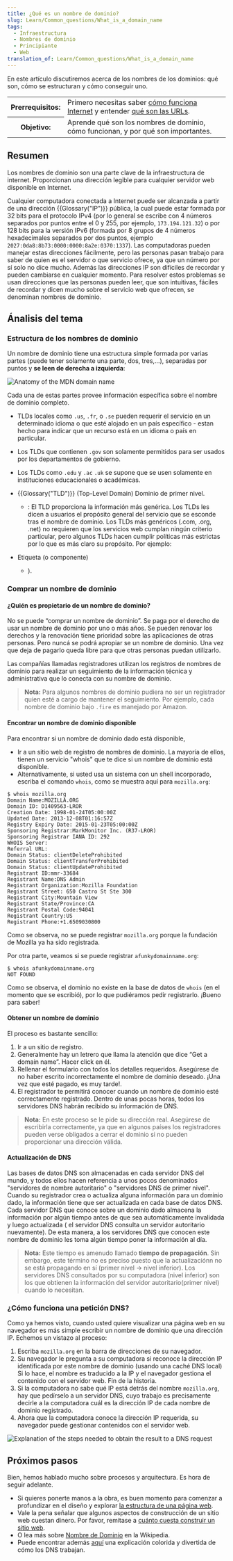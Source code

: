 ```yaml
---
title: ¿Qué es un nombre de dominio?
slug: Learn/Common_questions/What_is_a_domain_name
tags:
  - Infraestructura
  - Nombres de dominio
  - Principiante
  - Web
translation_of: Learn/Common_questions/What_is_a_domain_name
---
```

En este artículo discutiremos acerca de los nombres de los dominios: qué son, cómo se estructuran y cómo conseguir uno.

<table>
  <tbody>
    <tr>
      <th scope="row">Prerrequisitos:</th>
      <td>
        Primero necesitas saber
        <a href="/en-US/docs/Learn/How_the_Internet_works"
          >cómo funciona Internet</a
        >
        y entender
        <a href="/en-US/Learn/Understanding_URLs">qué son las URLs</a>.
      </td>
    </tr>
    <tr>
      <th scope="row">Objetivo:</th>
      <td>
        Aprende qué son los nombres de dominio, cómo funcionan, y por qué son
        importantes.
      </td>
    </tr>
  </tbody>
</table>

## Resumen

Los nombres de dominio son una parte clave de la infraestructura de internet. Proporcionan una dirección legible para cualquier servidor web disponible en Internet.

Cualquier computadora conectada a Internet puede ser alcanzada a partir de una dirección {{Glossary("IP")}} pública, la cual puede estar formada por 32 bits para el protocolo IPv4 (por lo general se escribe con 4 números separados por puntos entre el 0 y 255, por ejemplo, `173.194.121.32`) o por 128 bits para la versión IPv6 (formada por 8 grupos de 4 números hexadecimales separados por dos puntos, ejemplo `2027:0da8:8b73:0000:0000:8a2e:0370:1337`). Las computadoras pueden manejar estas direcciones fácilmente, pero las personas pasan trabajo para saber de quien es el servidor o que servicio ofrece, ya que un número por sí solo no dice mucho. Además las direcciones IP son difíciles de recordar y pueden cambiarse en cualquier momento. Para resolver estos problemas se usan direcciones que las personas pueden leer, que son intuitivas, fáciles de recordar y dicen mucho sobre el servicio web que ofrecen, se denominan nombres de dominio.

## Ánalisis del tema

### Estructura de los nombres de dominio

Un nombre de dominio tiene una estructura simple formada por varias partes (puede tener solamente una parte, dos, tres,...), separadas por puntos y **se leen de derecha a izquierda**:

![Anatomy of the MDN domain name](https://mdn.mozillademos.org/files/11229/structure.png)

Cada una de estas partes provee información específica sobre el nombre de dominio completo.

- TLDs locales como `.us`, `.fr`, o `.se` pueden requerir el servicio en un determinado idioma o que esté alojado en un país específico - estan hecho para indicar que un recurso está en un idioma o país en particular.
- Los TLDs que contienen `.gov` son solamente permitidos para ser usados por los departamentos de gobierno.
- Los TLDs como `.edu` y `.ac` `.uk` se supone que se usen solamente en instituciones educacionales o académicas.

- {{Glossary("TLD")}} (Top-Level Domain) Dominio de primer nivel.
  - : El TLD proporciona la información más genérica. Los TLDs les dicen a usuarios el propósito general del servicio que se esconde tras el nombre de dominio. Los TLDs más genéricos (.com, .org, .net) no requieren que los servicios web cumplan ningún criterio particular, pero algunos TLDs hacen cumplir políticas más estrictas por lo que es más claro su propósito. Por ejemplo:
- Etiqueta (o componente)
  - ).

### Comprar un nombre de dominio

#### ¿Quién es propietario de un nombre de dominio?

No se puede “comprar un nombre de dominio”. Se paga por el derecho de usar un nombre de dominio por uno o más años. Se pueden renovar los derechos y la renovación tiene prioridad sobre las aplicaciones de otras personas. Pero nuncá se podrá apropiar se un nombre de dominio. Una vez que deja de pagarlo queda libre para que otras personas puedan utilizarlo.

Las compañías llamadas registradores utilizan los registros de nombres de dominio para realizar un seguimiento de la información técnica y administrativa que lo conecta con su nombre de dominio.

> **Nota:** Para algunos nombres de dominio pudiera no ser un registrador quien esté a cargo de mantener el seguimiento. Por ejemplo, cada nombre de dominio bajo `.fire` es manejado por Amazon.

#### Encontrar un nombre de dominio disponible

Para encontrar si un nombre de dominio dado está disponible,

- Ir a un sitio web de registro de nombres de dominio. La mayoría de ellos, tienen un servicio "whois" que te dice si un nombre de dominio está disponible.
- Alternativamente, si usted usa un sistema con un shell incorporado, escriba el comando `whois`, como se muestra aquí para `mozilla.org`:

```
$ whois mozilla.org
Domain Name:MOZILLA.ORG
Domain ID: D1409563-LROR
Creation Date: 1998-01-24T05:00:00Z
Updated Date: 2013-12-08T01:16:57Z
Registry Expiry Date: 2015-01-23T05:00:00Z
Sponsoring Registrar:MarkMonitor Inc. (R37-LROR)
Sponsoring Registrar IANA ID: 292
WHOIS Server:
Referral URL:
Domain Status: clientDeleteProhibited
Domain Status: clientTransferProhibited
Domain Status: clientUpdateProhibited
Registrant ID:mmr-33684
Registrant Name:DNS Admin
Registrant Organization:Mozilla Foundation
Registrant Street: 650 Castro St Ste 300
Registrant City:Mountain View
Registrant State/Province:CA
Registrant Postal Code:94041
Registrant Country:US
Registrant Phone:+1.6509030800
```

Como se observa, no se puede registrar `mozilla.org` porque la fundación de Mozilla ya ha sido registrada.

Por otra parte, veamos si se puede registrar `afunkydomainname.org`:

```
$ whois afunkydomainname.org
NOT FOUND
```

Como se observa, el dominio no existe en la base de datos de `whois` (en el momento que se escribió), por lo que pudiéramos pedir registrarlo. ¡Bueno para saber!

#### Obtener un nombre de dominio

El proceso es bastante sencillo:

1.  Ir a un sitio de registro.
2.  Generalmente hay un letrero que llama la atención que dice “Get a domain name”. Hacer click en él.
3.  Rellenar el formulario con todos los detalles requeridos. Asegúrese de no haber escrito incorrectamente el nombre de dominio deseado. ¡Una vez que esté pagado, es muy tarde!.
4.  El registrador te permitirá conocer cuando un nombre de dominio esté correctamente registrado. Dentro de unas pocas horas, todos los servidores DNS habrán recibido su información de DNS.

> **Nota:** En este proceso se le pide su dirección real. Asegúrese de escribirla correctamente, ya que en algunos países los registradores pueden verse obligados a cerrar el dominio si no pueden proporcionar una dirección válida.

#### Actualización de DNS

Las bases de datos DNS son almacenadas en cada servidor DNS del mundo, y todos ellos hacen referencia a unos pocos denominados "servidores de nombre autoritario" o "servidores DNS de primer nivel". Cuando su registrador crea o actualiza alguna información para un dominio dado, la información tiene que ser actualizada en cada base de datos DNS. Cada servidor DNS que conoce sobre un dominio dado almacena la información por algún tiempo antes de que sea automáticamente invalidada y luego actualizada ( el servidor DNS consulta un servidor autoritario nuevamente). De esta manera, a los servidores DNS que conocen este nombre de dominio les toma algún tiempo poner la información al día.

> **Nota:** Este tiempo es amenudo llamado **tiempo de propagación**. Sin embargo, este término no es preciso puesto que la actualizaciónn no se está propagando en sí (primer nivel → nivel inferior). Los servidores DNS consultados por su computadora (nivel inferior) son los que obtienen la información del servidor autoritario(primer nivel) cuando lo necesitan.

### ¿Cómo funciona una petición DNS?

Como ya hemos visto, cuando usted quiere visualizar una página web en su navegador es más simple escribir un nombre de dominio que una dirección IP. Echemos un vistazo al proceso:

1.  Escriba `mozilla.org` en la barra de direcciones de su navegador.
2.  Su navegador le pregunta a su computadora si reconoce la dirección IP identificada por este nombre de dominio (usando una caché DNS local) Si lo hace, el nombre es traducido a la IP y el navegador gestiona el contenido con el servidor web. Fin de la historia.
3.  Si la computadora no sabe qué IP está detrás del nombre `mozilla.org`, hay que pedírselo a un servidor DNS, cuyo trabajo es precisamente decirle a la computadora cuál es la dirección IP de cada nombre de dominio registrado.
4.  Ahora que la computadora conoce la dirección IP requerida, su navegador puede gestionar contenidos con el servidor web.

![Explanation of the steps needed to obtain the result to a DNS request](https://mdn.mozillademos.org/files/8961/2014-10-dns-request2.png)

## Próximos pasos

Bien, hemos hablado mucho sobre procesos y arquitectura. Es hora de seguir adelante.

- Si quieres ponerte manos a la obra, es buen momento para comenzar a profundizar en el diseño y explorar [la estructura de una página web](/es/docs/Learn/Common_questions/dise%C3%B1os_web_comunes).
- Vale la pena señalar que algunos aspectos de construcción de un sitio web cuestan dinero. Por favor, remítase a [cuánto cuesta construir un sitio web](/es/docs/Learn/How_much_does_it_cost).
- O lea más sobre [Nombre de Dominio](https://es.wikipedia.org/wiki/Dominio) en la Wikipedia.
- Puede encontrar además [aquí](https://howdns.works/) una explicación colorida y divertida de cómo los DNS trabajan.
